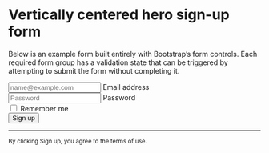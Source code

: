 <div className="container col-xl-10 col-xxl-8 px-4 py-5">
    <div className="row align-items-center g-lg-5 py-5">
      <div className="col-lg-7 text-center text-lg-start">
        <h1 className="display-4 fw-bold lh-1 mb-3">Vertically centered hero sign-up form</h1>
        <p className="col-lg-10 fs-4">Below is an example form built entirely with Bootstrap’s form controls. Each required form group has a validation state that can be triggered by attempting to submit the form without completing it.</p>
      </div>
      <div className="col-md-10 mx-auto col-lg-5">
        <form className="p-4 p-md-5 border rounded-3 bg-light">
          <div className="form-floating mb-3">
            <input type="email" className="form-control" id="floatingInput" placeholder="name@example.com"/>
            <label for="floatingInput">Email address</label>
          </div>
          <div className="form-floating mb-3">
            <input type="password" className="form-control" id="floatingPassword" placeholder="Password"/>
            <label for="floatingPassword">Password</label>
          </div>
          <div className="checkbox mb-3">
            <label>
              <input type="checkbox" value="remember-me"/> Remember me
            </label>
          </div>
          <button className="w-100 btn btn-lg btn-primary" type="submit">Sign up</button>
          <hr className="my-4"/>
          <small className="text-muted">By clicking Sign up, you agree to the terms of use.</small>
        </form>
      </div>
    </div>
  </div>